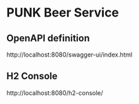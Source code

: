 # PUNK Beer Service


## OpenAPI definition
http://localhost:8080/swagger-ui/index.html

## H2 Console
http://localhost:8080/h2-console/
